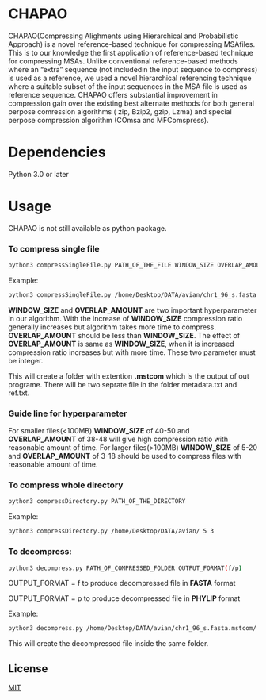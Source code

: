 # CHAPAO
CHAPAO(Compressing  Alighments  using  Hierarchical  and  Probabilistic  Approach) is a novel reference-based technique for compressing MSAfiles.  This is to our knowledge the first application of reference-based technique for compressing MSAs. Unlike conventional reference-based methods where an “extra” sequence (not includedin the input sequence to compress) is used as a reference, we used a novel hierarchical referencing technique where a suitable subset of the input sequences in the MSA file is used as reference sequence. CHAPAO offers substantial improvement in compression gain over the existing best alternate methods for both general perpose comression algorithms ( zip, Bzip2, gzip, Lzma) and special perpose compression algorithm (COmsa and MFComspress).

# Dependencies 
Python 3.0 or later 

# Usage 
CHAPAO is not still available as python package.

### To compress single file
```bash
python3 compressSingleFile.py PATH_OF_THE_FILE WINDOW_SIZE OVERLAP_AMOUNT
```
Example:
```bash
python3 compressSingleFile.py /home/Desktop/DATA/avian/chr1_96_s.fasta 30 28
```
**WINDOW_SIZE** and **OVERLAP_AMOUNT** are two important hyperparameter in our algorithm. With the increase of **WINDOW_SIZE** compression ratio generally increases but algorithm takes more time to compress. **OVERLAP_AMOUNT** should be less than **WINDOW_SIZE**. The effect of **OVERLAP_AMOUNT** is same as **WINDOW_SIZE**, when it is increased compression ratio increases but with more time. These two parameter must be integer.

This will create a folder with extention **.mstcom** which is the output of out programe. There will be two seprate file in the folder metadata.txt and ref.txt.
### Guide line for hyperparameter
For smaller files(<100MB) **WINDOW_SIZE** of 40-50 and **OVERLAP_AMOUNT** of 38-48 will give high compression ratio with reasonable amount of time.
For larger files(>100MB) **WINDOW_SIZE** of 5-20 and **OVERLAP_AMOUNT** of 3-18 should be used to compress files with reasonable amount of time.
### To compress whole directory
```bash
python3 compressDirectory.py PATH_OF_THE_DIRECTORY
```
Example:
```bash
python3 compressDirectory.py /home/Desktop/DATA/avian/ 5 3
```

### To decompress:

```bash
python3 decompress.py PATH_OF_COMPRESSED_FOLDER OUTPUT_FORMAT(f/p)
```
OUTPUT_FORMAT = f to produce decompressed file in **FASTA** format

OUTPUT_FORMAT = p to produce decompressed file in **PHYLIP** format

Example:
```bash
python3 decompress.py /home/Desktop/DATA/avian/chr1_96_s.fasta.mstcom/ f
```
This will create the decompressed file inside the same folder.

## License
[MIT](https://choosealicense.com/licenses/mit/)
